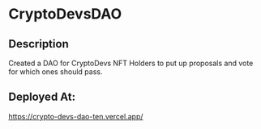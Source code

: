 # CryptoDevsDAO

## Description
Created a DAO for CryptoDevs NFT Holders to put up proposals and vote for which ones should pass.

## Deployed At:
https://crypto-devs-dao-ten.vercel.app/
